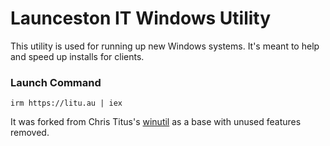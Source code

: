 # Launceston IT Windows Utility
This utility is used for running up new Windows systems. It's meant to help and speed up installs for clients.

### Launch Command

```
irm https://litu.au | iex
```

 It was forked from Chris Titus's [winutil](https://github.com/ChrisTitusTech/winutil) as a base with unused features removed.


